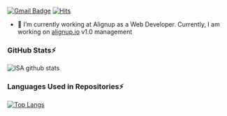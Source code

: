 [![Gmail Badge](https://img.shields.io/badge/Gmail-d14836?style=flat-square&logo=Gmail&logoColor=white&link=mailto:jsdesign1204@gmail.com)](mailto:jsdesign1204@gmail.com)
[![Hits](https://hits.seeyoufarm.com/api/count/incr/badge.svg?url=https%3A%2F%2Fgithub.com%2FAchelous1&count_bg=%2379C83D&title_bg=%23555555&icon=atom.svg&icon_color=%23E7E7E7&title=hits&edge_flat=false)](https://hits.seeyoufarm.com)
<br/>
- 🔭 I’m currently working at Alignup as a Web Developer. Currently, I am working on [alignup.io](http://alignup.io) v1.0 management
<!--
- 🔭 I’m currently working on ...
- 🌱 I’m currently learning ...
- 👯 I’m looking to collaborate on ...
- 🤔 I’m looking for help with ...
- 💬 Ask me about ...
- 📫 How to reach me: ...
- 😄 Pronouns: ...
- ⚡ Fun fact: ...
-->

### GitHub Stats⚡
![ISA github stats](https://github-readme-stats.vercel.app/api?username=Achelous1&count_private=true&show_icons=true&theme=vue)

### Languages Used in Repositories⚡
[![Top Langs](https://github-readme-stats.vercel.app/api/top-langs/?username=Achelous1&langs_count=10&layout=compact)](https://github.com/anuraghazra/github-readme-stats)
